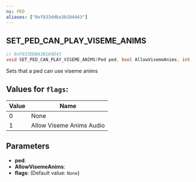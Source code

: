 ```yaml
---
ns: PED
aliases: ["0xf833ddba3b104d43"]
---
```

## SET_PED_CAN_PLAY_VISEME_ANIMS

```c
// 0xF833DDBA3B104D43
void SET_PED_CAN_PLAY_VISEME_ANIMS(Ped ped, bool AllowVisemeAnims, int flags);
```

Sets that a ped can use viseme anims

## Values for `flags`:
| Value | Name |
| --- | --- |
| 0 | None |
| 1 | Allow Viseme Anims Audio |


## Parameters
* **ped**: 
* **AllowVisemeAnims**: 
* **flags**: (Default value: `None`)
